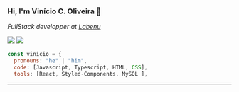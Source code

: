 ### Hi, I'm Vinício C. Oliveira 👋



<p><em>FullStack developper at <a href="http://www.labenu.com.br">Labenu</a></em></p>

<div style="display: inline-block> <br>
<a href = "https://www.linkedin.com/in/bruna-carvalho-4a18a023a/"> 
<img src= "https://img.shields.io/badge/LinkedIn-0077B5?style=for-the-badge&logo=linkedin&logoColor=white" />
 
<a href="mailto:brunacarvalho260697@gmail.com"> 
<img src= "https://img.shields.io/badge/Gmail-D14836?style=for-the-badge&logo=gmail&logoColor=white" />
</div>



```javascript
const vinicio = {
  pronouns: "he" | "him",
  code: [Javascript, Typescript, HTML, CSS],
  tools: [React, Styled-Components, MySQL ],


```


---


